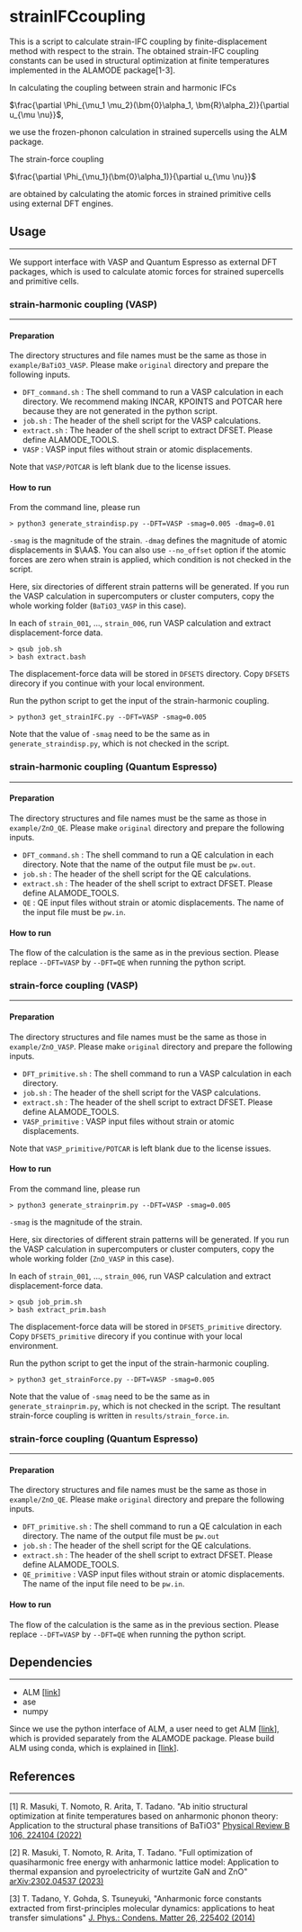 # strainIFCcoupling

This is a script to calculate strain-IFC coupling by finite-displacement method with respect to the strain.
The obtained strain-IFC coupling constants can be used in structural optimization at finite temperatures implemented in the ALAMODE package[1-3].

In calculating the coupling between strain and harmonic IFCs

$\frac{\partial \Phi_{\mu_1 \mu_2}(\bm{0}\alpha_1, \bm{R}\alpha_2)}{\partial u_{\mu \nu}}$,

we use the frozen-phonon calculation in strained supercells using the ALM package.

The strain-force coupling

$\frac{\partial \Phi_{\mu_1}(\bm{0}\alpha_1)}{\partial u_{\mu \nu}}$

are obtained by calculating the atomic forces in strained primitive cells using external DFT engines.

## Usage
---
We support interface with VASP and Quantum Espresso as external DFT packages, which is used to calculate atomic forces for strained supercells and primitive cells.

### strain-harmonic coupling (VASP)
---
#### Preparation

The directory structures and file names must be the same as those in `example/BaTiO3_VASP`. Please make `original` directory and prepare the following inputs. 

* `DFT_command.sh` : The shell command to run a VASP calculation in each directory. We recommend making INCAR, KPOINTS and POTCAR here because they are not generated in the python script.
* `job.sh` : The header of the shell script for the VASP calculations.
* `extract.sh` : The header of the shell script to extract DFSET. Please define ALAMODE_TOOLS.
* `VASP` : VASP input files without strain or atomic displacements. 

Note that `VASP/POTCAR` is left blank due to the license issues.


#### How to run

From the command line, please run
```
> python3 generate_straindisp.py --DFT=VASP -smag=0.005 -dmag=0.01
```
`-smag` is the magnitude of the strain. `-dmag` defines the magnitude of atomic displacements in $\AA$. You can also use `--no_offset` option if the atomic forces are zero when strain is applied, which condition is not checked in the script.

Here, six directories of different strain patterns will be generated.
If you run the VASP calculation in supercomputers or cluster computers, copy the whole working folder (`BaTiO3_VASP` in this case).

In each of `strain_001`, ..., `strain_006`, run VASP calculation and extract displacement-force data.

```
> qsub job.sh
> bash extract.bash
```

The displacement-force data will be stored in `DFSETS` directory. Copy `DFSETS` direcory if you continue with your local environment.

Run the python script to get the input of the strain-harmonic coupling.
```
> python3 get_strainIFC.py --DFT=VASP -smag=0.005
```
Note that the value of `-smag` need to be the same as in `generate_straindisp.py`, which is not checked in the script.

### strain-harmonic coupling (Quantum Espresso)
---

#### Preparation

The directory structures and file names must be the same as those in `example/ZnO_QE`. Please make `original` directory and prepare the following inputs. 

* `DFT_command.sh` : The shell command to run a QE calculation in each directory. Note that the name of the output file must be `pw.out`.
* `job.sh` : The header of the shell script for the QE calculations.
* `extract.sh` : The header of the shell script to extract DFSET. Please define ALAMODE_TOOLS.
* `QE` : QE input files without strain or atomic displacements. The name of the input file must be `pw.in`.

#### How to run

The flow of the calculation is the same as in the previous section.
Please replace `--DFT=VASP` by `--DFT=QE` when running the python script.

### strain-force coupling (VASP)
---
#### Preparation

The directory structures and file names must be the same as those in `example/ZnO_VASP`. Please make `original` directory and prepare the following inputs. 

* `DFT_primitive.sh` : The shell command to run a VASP calculation in each directory.
* `job.sh` : The header of the shell script for the VASP calculations.
* `extract.sh` : The header of the shell script to extract DFSET. Please define ALAMODE_TOOLS.
* `VASP_primitive` : VASP input files without strain or atomic displacements. 

Note that `VASP_primitive/POTCAR` is left blank due to the license issues.

#### How to run

From the command line, please run
```
> python3 generate_strainprim.py --DFT=VASP -smag=0.005 
```
`-smag` is the magnitude of the strain.

Here, six directories of different strain patterns will be generated.
If you run the VASP calculation in supercomputers or cluster computers, copy the whole working folder (`ZnO_VASP` in this case).

In each of `strain_001`, ..., `strain_006`, run VASP calculation and extract displacement-force data.

```
> qsub job_prim.sh
> bash extract_prim.bash
```

The displacement-force data will be stored in `DFSETS_primitive` directory. Copy `DFSETS_primitive` direcory if you continue with your local environment.

Run the python script to get the input of the strain-harmonic coupling.
```
> python3 get_strainForce.py --DFT=VASP -smag=0.005
```
Note that the value of `-smag` need to be the same as in `generate_strainprim.py`, which is not checked in the script. The resultant strain-force coupling is written in `results/strain_force.in`.

### strain-force coupling (Quantum Espresso)
---

#### Preparation

The directory structures and file names must be the same as those in `example/ZnO_QE`. Please make `original` directory and prepare the following inputs. 

* `DFT_primitive.sh` : The shell command to run a QE calculation in each directory. The name of the output file must be `pw.out`
* `job.sh` : The header of the shell script for the QE calculations.
* `extract.sh` : The header of the shell script to extract DFSET. Please define ALAMODE_TOOLS.
* `QE_primitive` : VASP input files without strain or atomic displacements.  The name of the input file need to be `pw.in`.

#### How to run

The flow of the calculation is the same as in the previous section.
Please replace `--DFT=VASP` by `--DFT=QE` when running the python script.

## Dependencies
---
- ALM [[link](https://github.com/ttadano/ALM)]
- ase
- numpy

Since we use the python interface of ALM, a user need to get ALM [[link](https://github.com/ttadano/ALM)], which is provided separately from the ALAMODE package. Please build ALM using conda, which is explained in [[link](https://alm.readthedocs.io/en/develop/compile-with-conda-packages.html#building-alm-using-conda)].

## References
---
[1] R. Masuki, T. Nomoto, R. Arita, T. Tadano. "Ab initio structural optimization at finite temperatures based on anharmonic phonon theory: Application to the structural phase transitions of BaTiO3" [Physical Review B 106, 224104 (2022)](https://doi.org/10.1103/PhysRevB.106.224104)

[2] R. Masuki, T. Nomoto, R. Arita, T. Tadano. "Full optimization of quasiharmonic free energy with anharmonic lattice model: Application to thermal expansion and pyroelectricity of wurtzite GaN and ZnO" [arXiv:2302.04537 (2023)](https://doi.org/10.1103/PhysRevB.106.224104)

[3] T. Tadano, Y. Gohda, S. Tsuneyuki, "Anharmonic force constants extracted from first-principles molecular dynamics: applications to heat transfer simulations" [J. Phys.: Condens. Matter 26, 225402 (2014)](http://iopscience.iop.org/0953-8984/26/22/225402/)
